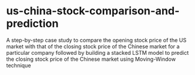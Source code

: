 # us-china-stock-comparison-and-prediction
A step-by-step case study to compare the opening stock price of the US market with that of the closing stock price of the Chinese market for a particular company followed by building a stacked LSTM model to predict the closing stock price of the Chinese market using Moving-Window technique
